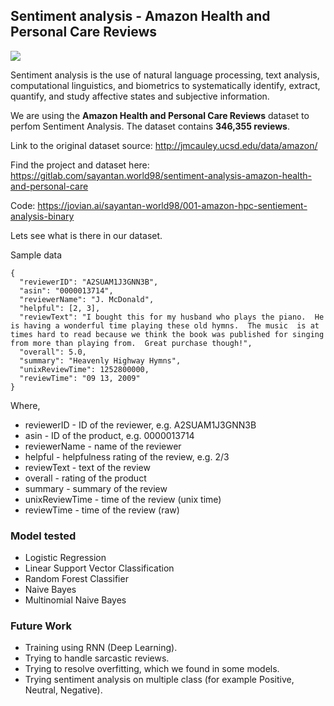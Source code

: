 ## Sentiment analysis - Amazon Health and Personal Care Reviews
![](https://gitlab.com/sayantan.world98/sentiment-analysis-amazon-health-and-personal-care/-/raw/master/images/img1.jpg)

Sentiment analysis is the use of natural language processing, text analysis, computational linguistics, and biometrics to systematically identify, extract, quantify, and study affective states and subjective information.

We are using the **Amazon Health and Personal Care Reviews** dataset to perfom Sentiment Analysis. The dataset contains **346,355 reviews**.

Link to the original dataset source: http://jmcauley.ucsd.edu/data/amazon/

Find the project and dataset here: https://gitlab.com/sayantan.world98/sentiment-analysis-amazon-health-and-personal-care

Code: https://jovian.ai/sayantan-world98/001-amazon-hpc-sentiement-analysis-binary

Lets see what is there in our dataset.

Sample data
```
{
  "reviewerID": "A2SUAM1J3GNN3B",
  "asin": "0000013714",
  "reviewerName": "J. McDonald",
  "helpful": [2, 3],
  "reviewText": "I bought this for my husband who plays the piano.  He is having a wonderful time playing these old hymns.  The music  is at times hard to read because we think the book was published for singing from more than playing from.  Great purchase though!",
  "overall": 5.0,
  "summary": "Heavenly Highway Hymns",
  "unixReviewTime": 1252800000,
  "reviewTime": "09 13, 2009"
}
```
Where,

- reviewerID - ID of the reviewer, e.g. A2SUAM1J3GNN3B
- asin - ID of the product, e.g. 0000013714
- reviewerName - name of the reviewer
- helpful - helpfulness rating of the review, e.g. 2/3
- reviewText - text of the review
- overall - rating of the product
- summary - summary of the review
- unixReviewTime - time of the review (unix time)
- reviewTime - time of the review (raw)

### Model tested

- Logistic Regression
- Linear Support Vector Classification
- Random Forest Classifier
- Naive Bayes
- Multinomial Naive Bayes

### Future Work

- Training using RNN (Deep Learning).
- Trying to handle sarcastic reviews.
- Trying to resolve overfitting, which we found in some models.
- Trying sentiment analysis on multiple class (for example Positive, Neutral, Negative).
